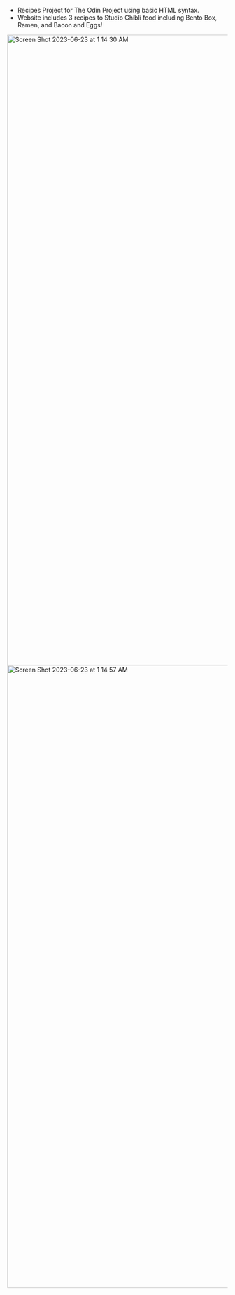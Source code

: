 - Recipes Project for The Odin Project using basic HTML syntax.
- Website includes 3 recipes to Studio Ghibli food including Bento Box, Ramen, and Bacon and Eggs!

<img width="1440" alt="Screen Shot 2023-06-23 at 1 14 30 AM" src="https://github.com/klastra/odin-recipes/assets/50692002/12b2a239-1964-4a44-8d65-24a5c5018e41">

<img width="1423" alt="Screen Shot 2023-06-23 at 1 14 57 AM" src="https://github.com/klastra/odin-recipes/assets/50692002/afc4a28c-d222-4181-93c3-1c586b7e6f48">
